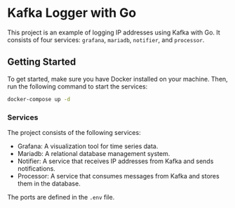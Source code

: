 # Kafka Logger with Go

This project is an example of logging IP addresses using Kafka with Go. It consists of four services: `grafana`, `mariadb`, `notifier`, and `processor`.

## Getting Started

To get started, make sure you have Docker installed on your machine. Then, run the following command to start the services:

```bash
docker-compose up -d
```

### Services

The project consists of the following services:

- Grafana: A visualization tool for time series data.
- Mariadb: A relational database management system.
- Notifier: A service that receives IP addresses from Kafka and sends notifications.
- Processor: A service that consumes messages from Kafka and stores them in the database.

The ports are defined in the `.env` file.
